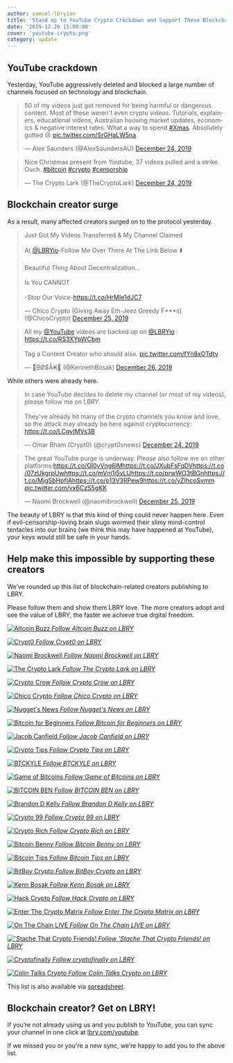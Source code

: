 ```yaml
---
author: samuel-lbryian
title: 'Stand up to YouTube Crypto Crackdown and Support These Blockchain Creators'
date: '2019-12-26 15:00:00'
cover: 'youtube-crypto.png'
category: update
---
```


## YouTube crackdown

Yesterday, YouTube aggressively deleted and blocked a large number of channels focused on technology and blockchain.

<blockquote class="twitter-tweet"><p lang="en" dir="ltr">50 of my videos just got removed for being harmful or dangerous content. Most of these weren&#39;t even crypto videos. Tutorials, explainers, educational videos, Australian housing market updates, economics &amp; negative interest rates. What a way to spend <a href="https://twitter.com/hashtag/Xmas?src=hash&amp;ref_src=twsrc%5Etfw">#Xmas</a>. Absolutely gutted 😢 <a href="https://t.co/SrGHaLW5na">pic.twitter.com/SrGHaLW5na</a></p>&mdash; Alex Saunders (@AlexSaundersAU) <a href="https://twitter.com/AlexSaundersAU/status/1209570483877765120?ref_src=twsrc%5Etfw">December 24, 2019</a></blockquote>
<blockquote class="twitter-tweet"><p lang="en" dir="ltr">Nice Christmas present from Youtube, 37 videos pulled and a strike. Ouch. <a href="https://twitter.com/hashtag/bitcoin?src=hash&amp;ref_src=twsrc%5Etfw">#bitcoin</a> <a href="https://twitter.com/hashtag/crypto?src=hash&amp;ref_src=twsrc%5Etfw">#crypto</a> <a href="https://twitter.com/hashtag/censorship?src=hash&amp;ref_src=twsrc%5Etfw">#censorship</a></p>&mdash; The Crypto Lark (@TheCryptoLark) <a href="https://twitter.com/TheCryptoLark/status/1209609546844393473?ref_src=twsrc%5Etfw">December 24, 2019</a></blockquote> 

## Blockchain creator surge

As a result, many affected creators surged on to the protocol yesterday.

<blockquote class="twitter-tweet"><p lang="en" dir="ltr">Just Got My Videos Transferred &amp; My Channel Claimed <br><br>At <a href="https://twitter.com/LBRYio?ref_src=twsrc%5Etfw">@LBRYio</a>-Follow Me Over There At The Link Below ⬇️<br><br>Beautiful Thing About Decentralization...<br><br>Is You CANNOT <br><br>-Stop Our Voice-<a href="https://t.co/HrMIe1dJC7">https://t.co/HrMIe1dJC7</a></p>&mdash; Chico Crypto (Giving Away Eth-Jeez Greedy F***s) (@ChicoCrypto) <a href="https://twitter.com/ChicoCrypto/status/1209947675618996224?ref_src=twsrc%5Etfw">December 25, 2019</a></blockquote>
<blockquote class="twitter-tweet"><p lang="en" dir="ltr">All my <a href="https://twitter.com/YouTube?ref_src=twsrc%5Etfw">@YouTube</a> videos are backed up on <a href="https://twitter.com/LBRYio?ref_src=twsrc%5Etfw">@LBRYio</a> : <a href="https://t.co/RS3XYpWCbm">https://t.co/RS3XYpWCbm</a> <br><br>Tag a Content Creator who should also. <a href="https://t.co/fYn8xOTdtv">pic.twitter.com/fYn8xOTdtv</a></p>&mdash; 💊₿Ø$Å₭🍄 (@KennethBosak) <a href="https://twitter.com/KennethBosak/status/1210022231407038465?ref_src=twsrc%5Etfw">December 26, 2019</a></blockquote>

While others were already here.

<blockquote class="twitter-tweet"><p lang="en" dir="ltr">In case YouTube decides to delete my channel (or most of my videos), please follow me on LBRY. <br><br>They&#39;ve already hit many of the crypto channels you know and love, so the attack may already be here against cryptocurrency: <a href="https://t.co/LCgvIMVs3B">https://t.co/LCgvIMVs3B</a></p>&mdash; Omar Bham (Crypt0) (@crypt0snews) <a href="https://twitter.com/crypt0snews/status/1209308471255945216?ref_src=twsrc%5Etfw">December 24, 2019</a></blockquote>
<blockquote class="twitter-tweet"><p lang="en" dir="ltr">The great YouTube purge is underway. Please also follow me on other platforms:<a href="https://t.co/Gl0yVng6lM">https://t.co/Gl0yVng6lM</a><a href="https://t.co/JXubFsFqDV">https://t.co/JXubFsFqDV</a><a href="https://t.co/07zUkgrpUw">https://t.co/07zUkgrpUw</a><a href="https://t.co/mVni1i5vLU">https://t.co/mVni1i5vLU</a><a href="https://t.co/prwWO3tBGn">https://t.co/prwWO3tBGn</a><a href="https://t.co/MjgSbHpfIA">https://t.co/MjgSbHpfIA</a><a href="https://t.co/p13V3RPew9">https://t.co/p13V3RPew9</a><a href="https://t.co/yZIhcoSvmm">https://t.co/yZIhcoSvmm</a> <a href="https://t.co/vx6CzS5gKK">pic.twitter.com/vx6CzS5gKK</a></p>&mdash; Naomi Brockwell (@naomibrockwell) <a href="https://twitter.com/naomibrockwell/status/1209884809121746946?ref_src=twsrc%5Etfw">December 25, 2019</a></blockquote>

The beauty of LBRY is that this kind of thing could never happen here. Even if evil-censorship-loving brain slugs wormed their slimy mind-control tentacles into our brains (we think this may have happened at YouTube), your keys would still be safe in your hands.

## Help make this impossible by supporting these creators

We’ve rounded up this list of blockchain-related creators publishing to LBRY. 

Please follow them and show them LBRY love. The more creators adopt and see the value of LBRY, the faster we achieve true digital freedom.

<p>
<a href="https://open.lbry.com/@altcoinbuzz:7">
  <img style="max-width: 300px; max-height: 300px;" alt="Altcoin Buzz" src="https://thumbnails.lbry.com/UCGyqEtcGQQtXyUwvcy7Gmyg">
  <em>Follow Altcoin Buzz on LBRY</em>
</a>
</p>
<p>
<a href="https://open.lbry.com/@Crypt0:f">
  <img style="max-width: 300px; max-height: 300px;" alt="Crypt0" src="https://thumbnails.lbry.com/UCdUSSt-IEUg2eq46rD7lu_g">
  <em>Follow Crypt0 on LBRY</em>
</a>
</p>
<p>
<a href="https://open.lbry.com/@NaomiBrockwell:4">
  <img style="max-width: 300px; max-height: 300px;" alt="Naomi Brockwell" src="https://thumbnails.lbry.com/UCSuHzQ3GrHSzoBbwrIq3LLA">
  <em>Follow Naomi Brockwell on LBRY</em>
</a>
</p>
<p>  
<a href="https://open.lbry.com/@TheCryptoLark:e">
  <img style="max-width: 300px; max-height: 300px;" alt="The Crypto Lark" src="https://thumbnails.lbry.com/UCl2oCaw8hdR_kbqyqd2klIA">
  <em>Follow The Crypto Lark on LBRY</em>
</a>
</p>
<p>
<a href="https://open.lbry.com/@cryptocrow:2">
  <img style="max-width: 300px; max-height: 300px;" alt="Crypto Crow" src="https://thumbnails.lbry.com/UCwsRWmIL5XKqFtdytBfeX0g">
  <em>Follow Crypto Crow on LBRY</em>
</a>
</p>
<p>
<a href="https://open.lbry.com/@ChicoCrypto:f">
  <img style="max-width: 300px; max-height: 300px;" alt="Chico Crypto" src="https://thumbnails.lbry.com/UCHop-jpf-huVT1IYw79ymPw">
  <em>Follow Chico Crypto on LBRY</em>
</a>
</p>
<p>
<a href="https://open.lbry.com/@NuggetsNews:f">
  <img style="max-width: 300px; max-height: 300px;" alt="Nugget's News" src="https://thumbnails.lbry.com/UCLo66QVfEod0nNM_GzKNxmQ">
  <em>Follow Nugget's News on LBRY</em>
</a>
</p>
<p>
<a href="https://open.lbry.com/@bitcoinforbeginners:7">
  <img style="max-width: 300px; max-height: 300px;" alt="Bitcoin for Beginners" src="https://thumbnails.lbry.com/UCi7egjf0JDHuhznWugXq4hA">
  <em>Follow Bitcoin for Beginners on LBRY</em>
</a>
</p>
<p>
<a href="https://open.lbry.com/@crypto:4">
  <img style="max-width: 300px; max-height: 300px;" alt="Jacob Canfield" src="https://thumbnails.lbry.com/UCiMgF08KQ4z-Gnu8o2BLOxA">
  <em>Follow Jacob Canfield on LBRY</em>
</a>
</p>
<p>
<a href="https://open.lbry.com/@Crypto-Tips:b">
  <img style="max-width: 300px; max-height: 300px;" alt="Crypto Tips" src="https://thumbnails.lbry.com/UCavTvSwEoRABvnPtLg0e6LQ">
  <em>Follow Crypto Tips on LBRY</em>
</a>
</p>
<p>
<a href="https://open.lbry.com/@btckyle:9">
  <img style="max-width: 300px; max-height: 300px;" alt="BTCKYLE" src="https://thumbnails.lbry.com/UCNCGCxxTT10aeTgUMHW5FfQ">
  <em>Follow BTCKYLE on LBRY</em>
</a>
</p>
<p>
<a href="https://open.lbry.com/@gameofbitcoins:5">
  <img style="max-width: 300px; max-height: 300px;" alt="Game of Bitcoins" src="https://spee.ch/9/aab7db70-65f0-4a28-bc5c-0b47c46793c2.png">
  <em>Follow Game of Bitcoins on LBRY</em>
</a>
</p>
<p>
<a href="https://open.lbry.com/@benjaminsemchee:f">
  <img style="max-width: 300px; max-height: 300px;" alt="BITCOIN BEN" src="https://thumbnails.lbry.com/UCg572r4OBtnXQpY_QXQ_ZyA">
  <em>Follow BITCOIN BEN on LBRY</em>
</a>
</p>
<p>
<a href="https://open.lbry.com/@bitcoin:9f">
  <img style="max-width: 300px; max-height: 300px;" alt="Brandon D Kelly" src="https://thumbnails.lbry.com/UC-f5nPBEDyUBZz_jOPBwAfQ">
  <em>Follow Brandon D Kelly on LBRY</em>
</a>
</p>
<p>
<a href="https://open.lbry.com/@Crypto99:a">
  <img style="max-width: 300px; max-height: 300px;" alt="Crypto 99" src="https://thumbnails.lbry.com/UCjsrdOJCAKcuBqyyqjg1cCQ">
  <em>Follow Crypto 99 on LBRY</em>
</a>
</p>
<p>
<a href="https://open.lbry.com/@cryptorich:d">
  <img style="max-width: 300px; max-height: 300px;" alt="Crypto Rich" src="https://thumbnails.lbry.com/UCNZb8eUomqPYgrdVeOn4eZA">
  <em>Follow Crypto Rich on LBRY</em>
</a>
</p>
<p>
<a href="https://open.lbry.com/@bitcoinbenny:b">
  <img style="max-width: 300px; max-height: 300px;" alt="Bitcoin Benny" src="https://thumbnails.lbry.com/UCNPs9DADpqniPmoXC6PaDJg">
  <em>Follow Bitcoin Benny on LBRY</em>
</a>
</p>
<p>
<a href="https://open.lbry.com/@BitcoinTips:0">
  <img style="max-width: 300px; max-height: 300px;" alt="Bitcoin Tips" src="https://thumbnails.lbry.com/UCzxLOMj3HTM4yKGNtaG34-Q">
  <em>Follow Bitcoin Tips on LBRY</em>
</a>
</p>
<p>
<a href="https://open.lbry.com/@BitBoyCrypto:8">
  <img style="max-width: 300px; max-height: 300px;" alt="BitBoy Crypto" src="https://thumbnails.lbry.com/UCjemQfjaXAzA-95RKoy9n_g">
  <em>Follow BitBoy Crypto on LBRY</em>
</a>
</p>
<p>
<a href="https://open.lbry.com/@kennbosak:9">
  <img style="max-width: 300px; max-height: 300px;" alt="Kenn Bosak" src="https://spee.ch/3/HnbVwcBIVWg7lr5LDPUeDcdy.jpeg">
  <em>Follow Kenn Bosak on LBRY</em>
</a>
</p>
<p>
<a href="https://open.lbry.com/@hackcrypto:6">
  <img style="max-width: 300px; max-height: 300px;" alt="Hack Crypto" src="https://thumbnails.lbry.com/UCeinlp4279CsUdVYvKDloRg">
  <em>Follow Hack Crypto on LBRY</em>
</a>
</p>
<p>
<p>
<a href="https://open.lbry.com/@enterthecryptomatrix:4">
  <img style="max-width: 300px; max-height: 300px;" alt="Enter The Crypto Matrix" src="https://thumbnails.lbry.com/UCefQC4Y-X9MBRuYBKc2waiQ">
  <em>Follow Enter The Crypto Matrix on LBRY</em>
</a>
</p>
<p>
<a href="https://open.lbry.com/@OnTheChainLive:d">
  <img style="max-width: 300px; max-height: 300px;" alt="On The Chain LIVE" src="https://thumbnails.lbry.com/UCjaVoVe_YxHxmnJt6wNDOxA">
  <em>Follow On The Chain LIVE on LBRY</em>
</a>
</p>
<p>
<a href="https://open.lbry.com/@CryptoStache:e">
  <img style="max-width: 300px; max-height: 300px;" alt="'Stache That Crypto Friends!" src="https://spee.ch/8/24ed7766-2a4b-4021-be12-87afb930c54b.jpg">
  <em>Follow 'Stache That Crypto Friends! on LBRY</em>
</a>
</p>
<p>
<a href="https://open.lbry.com/@cryptofinally:0">
  <img style="max-width: 300px; max-height: 300px;" alt="Cryptofinally" src="https://thumbnails.lbry.com/UCzPaGwO9MY5_xUNuwHEzR4Q">
  <em>Follow cryptofinally on LBRY</em>
</a>
</p>
<p>
<a href="https://open.lbry.com/@colintalkscrypto:8">
  <img style="max-width: 300px; max-height: 300px;" alt="Colin Talks Crypto" src="https://spee.ch/4/b7254f91-0bf7-4189-8b80-537d5bf5995f.jpg">
  <em>Follow Colin Talks Crypto on LBRY</em>
</a>
</p>

This list is also available via [spreadsheet](https://lbry.com/youtubecryptocrackdown).

## Blockchain creator? Get on LBRY!

If you’re not already using us and you publish to YouTube, you can sync your channel in one click at [lbry.com/youtube](https://lbry.com/youtube).

If we missed you or you're a new sync, we’re happy to add you to the above list.
